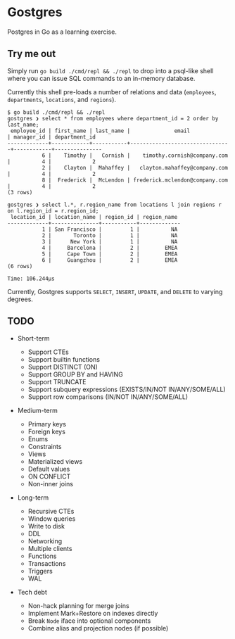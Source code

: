 # Gostgres

Postgres in Go as a learning exercise.

## Try me out

Simply run `go build ./cmd/repl && ./repl` to drop into a psql-like shell where you can issue SQL commands to an in-memory database.

Currently this shell pre-loads a number of relations and data (`employees`, `departments`, `locations`, and `regions`).

```
$ go build ./cmd/repl && ./repl
gostgres ❯ select * from employees where department_id = 2 order by last_name;
 employee_id | first_name | last_name |              email             | manager_id | department_id
-------------+------------+-----------+--------------------------------+------------+---------------
           6 |    Timothy |   Cornish |    timothy.cornish@company.com |          4 |             2
           2 |    Clayton |  Mahaffey |   clayton.mahaffey@company.com |          4 |             2
           8 |  Frederick |  McLendon | frederick.mclendon@company.com |          4 |             2
(3 rows)

gostgres ❯ select l.*, r.region_name from locations l join regions r on l.region_id = r.region_id;
 location_id | location_name | region_id | region_name
-------------+---------------+-----------+-------------
           1 | San Francisco |         1 |          NA
           2 |       Toronto |         1 |          NA
           3 |      New York |         1 |          NA
           4 |     Barcelona |         2 |        EMEA
           5 |     Cape Town |         2 |        EMEA
           6 |     Guangzhou |         2 |        EMEA
(6 rows)

Time: 106.244µs
```

Currently, Gostgres supports `SELECT`, `INSERT`, `UPDATE`, and `DELETE` to varying degrees.

## TODO

- Short-term
    - Support CTEs
    - Support builtin functions
    - Support DISTINCT (ON)
    - Support GROUP BY and HAVING
    - Support TRUNCATE
    - Support subquery expressions (EXISTS/IN/NOT IN/ANY/SOME/ALL)
    - Support row comparisons (IN/NOT IN/ANY/SOME/ALL)

- Medium-term
    - Primary keys
    - Foreign keys
    - Enums
    - Constraints
    - Views
    - Materialized views
    - Default values
    - ON CONFLICT
    - Non-inner joins

- Long-term
    - Recursive CTEs
    - Window queries
    - Write to disk
    - DDL
    - Networking
    - Multiple clients
    - Functions
    - Transactions
    - Triggers
    - WAL

- Tech debt
    - Non-hack planning for merge joins
    - Implement Mark+Restore on indexes directly
    - Break `Node` iface into optional components
    - Combine alias and projection nodes (if possible)
